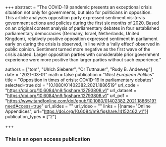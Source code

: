 +++
abstract = "The COVID-19 pandemic presents an exceptional crisis situation not only for governments, but also for politicians in opposition. This article analyses opposition party expressed sentiment vis-à-vis government actions and policies during the first six months of 2020. Based on an original content analysis of parliamentary debates in four established parliamentary democracies (Germany, Israel, Netherlands, United Kingdom), relatively positive opposition expressed sentiment in parliament early on during the crisis is observed, in line with a ‘rally effect’ observed in public opinion. Sentiment turned more negative as the first wave of the crisis abated. Larger opposition parties with considerable prior government experience were more positive than larger parties without such experience."

authors = ["tom", "Ulrich Sieberer", "Or Tuttnauer", "Rudy B. Andeweg"]
date = "2021-03-01"
math = false
publication = "*West European Politics*"
title = "Opposition in times of crisis: COVID-19 in parliamentary debates"
selected=true
doi = "10.1080/01402382.2021.1886519"
url_code = "https://doi.org/10.6084/m9.figshare.12793808.v1"
url_dataset = "https://doi.org/10.6084/m9.figshare.12793808.v1"
url_pdf = "https://www.tandfonline.com/doi/epub/10.1080/01402382.2021.1886519?needAccess=true"
url_slides = ""
url_video = ""
links = [{name="Online Appendices", url="https://doi.org/10.6084/m9.figshare.14152462.v1"}]
publication_types = ["2"]

+++

### This is an open access publication <i class="ai ai-open-access"></i> <i class="fab fa-creative-commons"></i> <i class="fab fa-creative-commons-by"></i>
